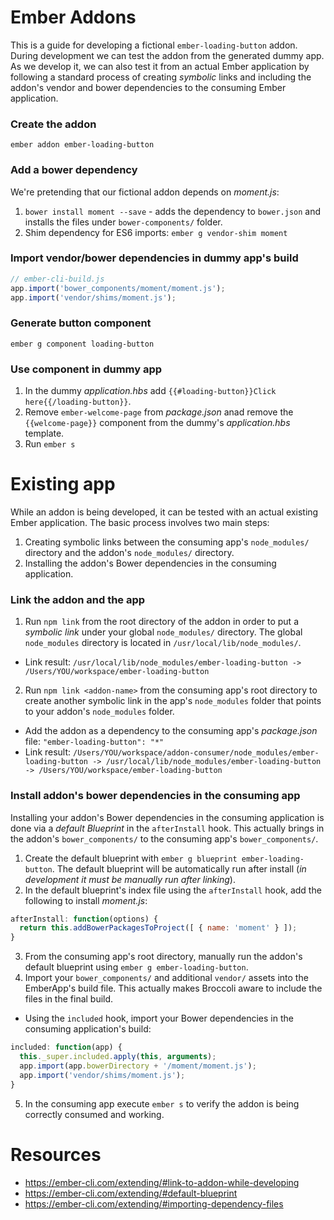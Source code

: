 # Ember Addons

This is a guide for developing a fictional `ember-loading-button` addon. During development we can test the addon 
from the generated dummy app. As we develop it, we can also test it from an actual Ember application by following 
a standard process of creating _symbolic_ links and including the addon's vendor and bower dependencies to the 
consuming Ember application.

### Create the addon
`ember addon ember-loading-button`

### Add a bower dependency
We're pretending that our fictional addon depends on _moment.js_:

1. `bower install moment --save` - adds the dependency to `bower.json` and installs the files under `bower-components/` folder.
2. Shim dependency for ES6 imports: `ember g vendor-shim moment`

### Import vendor/bower dependencies in dummy app's build
```javascript
// ember-cli-build.js
app.import('bower_components/moment/moment.js');
app.import('vendor/shims/moment.js');
```

### Generate button component
`ember g component loading-button`

### Use component in dummy app
1. In the dummy _application.hbs_ add `{{#loading-button}}Click here{{/loading-button}}`.
2. Remove `ember-welcome-page` from _package.json_ anad remove the `{{welcome-page}}` component from the dummy's _application.hbs_ template.
3. Run `ember s`


# Existing app
While an addon is being developed, it can be tested with an actual existing Ember application. The basic process involves two main steps:

1. Creating symbolic links between the consuming app's `node_modules/` directory and the addon's `node_modules/` directory.
2. Installing the addon's Bower dependencies in the consuming application.

### Link the addon and the app
1. Run `npm link` from the root directory of the addon in order to put a _symbolic link_ under your global `node_modules/` directory. The global `node_modules` directory is located in `/usr/local/lib/node_modules/`.
  * Link result: `/usr/local/lib/node_modules/ember-loading-button -> /Users/YOU/workspace/ember-loading-button`
2. Run `npm link <addon-name>` from the consuming app's root directory to create another symbolic link in the app's `node_modules` folder that points to your addon's `node_modules` folder.
  * Add the addon as a dependency to the consuming app's _package.json_ file: `"ember-loading-button": "*"`
  * Link result: `/Users/YOU/workspace/addon-consumer/node_modules/ember-loading-button -> /usr/local/lib/node_modules/ember-loading-button -> /Users/YOU/workspace/ember-loading-button`

### Install addon's bower dependencies in the consuming app
Installing your addon's Bower dependencies in the consuming application is done via a _default Blueprint_ in the `afterInstall` hook. This actually brings in the addon's `bower_components/` to the consuming app's `bower_components/`.

1. Create the default blueprint with `ember g blueprint ember-loading-button`. The default blueprint will be automatically run after install (_in development it must be manually run after linking_).
2. In the default blueprint's index file using the `afterInstall` hook, add the following to install _moment.js_:
 ```javascript
 afterInstall: function(options) {
   return this.addBowerPackagesToProject([ { name: 'moment' } ]);
 }
 ```
3. From the consuming app's root directory, manually run the addon's default blueprint using `ember g ember-loading-button`.
4. Import your `bower_components/` and additional `vendor/` assets into the EmberApp's build file. This actually makes Broccoli aware to include the files in the final build.
  * Using the `included` hook, import your Bower dependencies in the consuming application's build:
 ```javascript
 included: function(app) {
   this._super.included.apply(this, arguments);
   app.import(app.bowerDirectory + '/moment/moment.js');
   app.import('vendor/shims/moment.js');
 }
```
5. In the consuming app execute `ember s` to verify the addon is being correctly consumed and working.


# Resources
  * https://ember-cli.com/extending/#link-to-addon-while-developing
  * https://ember-cli.com/extending/#default-blueprint
  * https://ember-cli.com/extending/#importing-dependency-files
